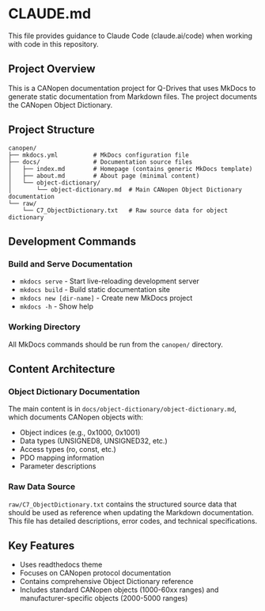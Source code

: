 # CLAUDE.md

This file provides guidance to Claude Code (claude.ai/code) when working with code in this repository.

## Project Overview

This is a CANopen documentation project for Q-Drives that uses MkDocs to generate static documentation from Markdown files. The project documents the CANopen Object Dictionary.

## Project Structure

```
canopen/
├── mkdocs.yml          # MkDocs configuration file
├── docs/               # Documentation source files
│   ├── index.md        # Homepage (contains generic MkDocs template)
│   ├── about.md        # About page (minimal content)
│   └── object-dictionary/
│       └── object-dictionary.md  # Main CANopen Object Dictionary documentation
└── raw/
    └── C7_ObjectDictionary.txt   # Raw source data for object dictionary
```

## Development Commands

### Build and Serve Documentation
- `mkdocs serve` - Start live-reloading development server
- `mkdocs build` - Build static documentation site
- `mkdocs new [dir-name]` - Create new MkDocs project
- `mkdocs -h` - Show help

### Working Directory
All MkDocs commands should be run from the `canopen/` directory.

## Content Architecture

### Object Dictionary Documentation
The main content is in `docs/object-dictionary/object-dictionary.md`, which documents CANopen objects with:
- Object indices (e.g., 0x1000, 0x1001)
- Data types (UNSIGNED8, UNSIGNED32, etc.)
- Access types (ro, const, etc.)
- PDO mapping information
- Parameter descriptions

### Raw Data Source
`raw/C7_ObjectDictionary.txt` contains the structured source data that should be used as reference when updating the Markdown documentation. This file has detailed descriptions, error codes, and technical specifications.

## Key Features
- Uses readthedocs theme
- Focuses on CANopen protocol documentation
- Contains comprehensive Object Dictionary reference
- Includes standard CANopen objects (1000-60xx ranges) and manufacturer-specific objects (2000-5000 ranges)